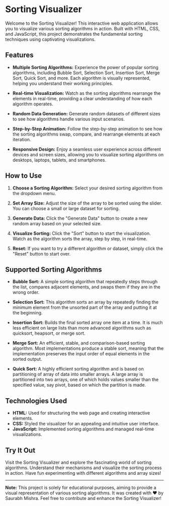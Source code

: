 # Sorting Visualizer

Welcome to the Sorting Visualizer! This interactive web application allows you to visualize various sorting algorithms in action. Built with HTML, CSS, and JavaScript, this project demonstrates the fundamental sorting techniques using captivating visualizations.

## Features

- **Multiple Sorting Algorithms:** Experience the power of popular sorting algorithms, including Bubble Sort, Selection Sort, Insertion Sort, Merge Sort, Quick Sort, and more. Each algorithm is visually represented, helping you understand their working principles.
  
- **Real-time Visualization:** Watch as the sorting algorithms rearrange the elements in real-time, providing a clear understanding of how each algorithm operates.

- **Random Data Generation:** Generate random datasets of different sizes to see how algorithms handle various input scenarios.

- **Step-by-Step Animation:** Follow the step-by-step animation to see how the sorting algorithms swap, compare, and rearrange elements at each iteration.

- **Responsive Design:** Enjoy a seamless user experience across different devices and screen sizes, allowing you to visualize sorting algorithms on desktops, laptops, tablets, and smartphones.

## How to Use

1. **Choose a Sorting Algorithm:** Select your desired sorting algorithm from the dropdown menu.

2. **Set Array Size:** Adjust the size of the array to be sorted using the slider. You can choose a small or large dataset for sorting.

3. **Generate Data:** Click the "Generate Data" button to create a new random array based on your selected size.

4. **Visualize Sorting:** Click the "Sort" button to start the visualization. Watch as the algorithm sorts the array, step by step, in real-time.

5. **Reset:** If you want to try a different algorithm or dataset, simply click the "Reset" button to start over.

## Supported Sorting Algorithms

- **Bubble Sort:** A simple sorting algorithm that repeatedly steps through the list, compares adjacent elements, and swaps them if they are in the wrong order.

- **Selection Sort:** This algorithm sorts an array by repeatedly finding the minimum element from the unsorted part of the array and putting it at the beginning.

- **Insertion Sort:** Builds the final sorted array one item at a time. It is much less efficient on large lists than more advanced algorithms such as quicksort, heapsort, or merge sort.

- **Merge Sort:** An efficient, stable, and comparison-based sorting algorithm. Most implementations produce a stable sort, meaning that the implementation preserves the input order of equal elements in the sorted output.

- **Quick Sort:** A highly efficient sorting algorithm and is based on partitioning of array of data into smaller arrays. A large array is partitioned into two arrays, one of which holds values smaller than the specified value, say pivot, based on which the partition is made.

## Technologies Used

- **HTML:** Used for structuring the web page and creating interactive elements.
- **CSS:** Styled the visualizer for an appealing and intuitive user interface.
- **JavaScript:** Implemented sorting algorithms and managed real-time visualizations.

## Try It Out

Visit the Sorting Visualizer and explore the fascinating world of sorting algorithms. Understand their mechanisms and visualize the sorting process in action. Have fun experimenting with different algorithms and array sizes!

---

**Note:** This project is solely for educational purposes, aiming to provide a visual representation of various sorting algorithms. It was created with ❤️ by Saurabh Mishra. Feel free to contribute and enhance the Sorting Visualizer!
